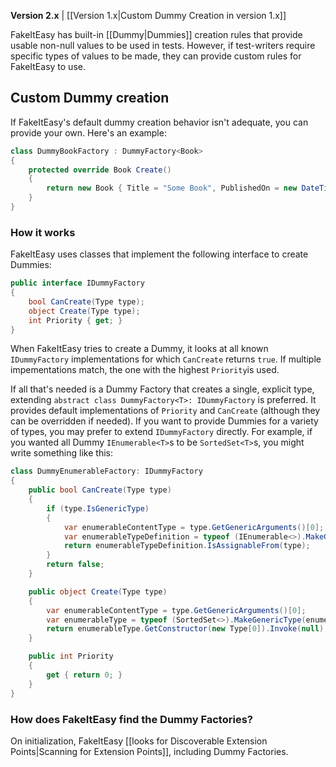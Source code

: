 **Version 2.x** | [[Version 1.x|Custom Dummy Creation in version 1.x]]

FakeItEasy has built-in [[Dummy|Dummies]] creation rules that provide usable non-null values to be used in tests. However, if test-writers require specific types of values to be made, they can provide custom rules for FakeItEasy to use.

## Custom Dummy creation

If FakeItEasy's default dummy creation behavior isn't adequate, you can provide your own. Here's an example:

```csharp
class DummyBookFactory : DummyFactory<Book>
{
    protected override Book Create()
    {
        return new Book { Title = "Some Book", PublishedOn = new DateTime(2000, 1, 1) };
    }
}
```

### How it works

FakeItEasy uses classes that implement the following interface to create Dummies:

```csharp
public interface IDummyFactory
{
    bool CanCreate(Type type);
    object Create(Type type);
    int Priority { get; }
}
```

When FakeItEasy tries to create a Dummy, it looks at all known `IDummyFactory` implementations for which `CanCreate` returns `true`. If multiple impementations match, the one with the highest `Priority`is used.

If all that's needed is a Dummy Factory that creates a single, explicit type, extending `abstract class DummyFactory<T>: IDummyFactory` is preferred. It provides default implementations of `Priority` and `CanCreate` (although they can be overridden if needed). If you want to provide Dummies for a variety of types, you may prefer to extend `IDummyFactory` directly. For example, if you wanted all Dummy `IEnumerable<T>`s to be `SortedSet<T>`s, you might write something like this:

```csharp
class DummyEnumerableFactory: IDummyFactory
{
    public bool CanCreate(Type type)
    {
        if (type.IsGenericType)
        {
            var enumerableContentType = type.GetGenericArguments()[0];
            var enumerableTypeDefinition = typeof (IEnumerable<>).MakeGenericType(enumerableContentType);
            return enumerableTypeDefinition.IsAssignableFrom(type);
        }
        return false;
    }

    public object Create(Type type)
    {
        var enumerableContentType = type.GetGenericArguments()[0];
        var enumerableType = typeof (SortedSet<>).MakeGenericType(enumerableContentType);
        return enumerableType.GetConstructor(new Type[0]).Invoke(null);
    }

    public int Priority
    {
        get { return 0; }
    }
}
```

### How does FakeItEasy find the Dummy Factories?

On initialization, FakeItEasy [[looks for Discoverable Extension Points|Scanning for Extension Points]], including Dummy Factories.

